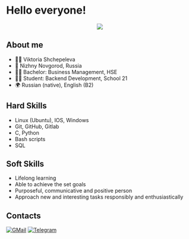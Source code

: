 # Hello everyone!
<div id="header" align="center">
  <a href="https://youtu.be/L_j-IKGU2CI"> <img src="https://gist.github.com/brudnak/aba00c9a1c92d226f68e8ad8ba1e0a40/raw/e1e4a92f6072d15014f19aa8903d24a1ac0c41a4/nyan-cat.gif"/> </a>
</div>

## About me

- :raising_hand_woman: Viktoria Shchepeleva  
- :round_pushpin: Nizhny Novgorod, Russia  
- :woman_student: Bachelor: Business Management, HSE  
- :woman_technologist: Student: Backend Development, School 21  
- :earth_africa: Russian (native), English (B2)  

## Hard Skills

- Linux (Ubuntu), IOS, Windows
- Git, GitHub, Gitlab  
- C, Python
- Bash scripts
- SQL

## Soft Skills

- Lifelong learning  
- Able to achieve the set goals  
- Purposeful, communicative and positive person  
- Approach new and interesting tasks responsibly and enthusiastically  

## Contacts

 [![GMail](https://img.shields.io/badge/Gmail-D14836?style=for-the-badge&logo=gmail&logoColor=white)](mailto:sshinoxy@gmail.com)
 [![Telegram](https://img.shields.io/badge/Telegram-2CA5E0?style=for-the-badge&logo=telegram&logoColor=white)](https://t.me/shinoxy)
